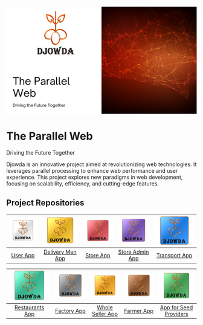 [![Djowda - The Parallel Web](./Asset/Djowda_Project.png)](https://github.com/username/repo)

# The Parallel Web

Driving the Future Together

Djowda is an innovative project aimed at revolutionizing web technologies. It leverages parallel processing to enhance web performance and user experience. This project explores new paradigms in web development, focusing on scalability, efficiency, and cutting-edge features.

## Project Repositories

| [![User App](./Asset/User_App.png)](https://github.com/username/user-app) | [![Delivery Men App](./Asset/Delivery_Men_App.png)](https://github.com/username/delivery-men-app) | [![Store App](./Asset/Store_App.png)](https://github.com/username/store-app) | [![Store Admin App](./Asset/Store_Admin_App.png)](https://github.com/username/store-admin-app) | [![Transport App](./Asset/Transport_App.png)](https://github.com/username/transport-app) |
|:---:|:---:|:---:|:---:|:---:|
| [User App](https://github.com/username/user-app) | [Delivery Men App](https://github.com/username/delivery-men-app) | [Store App](https://github.com/username/store-app) | [Store Admin App](https://github.com/username/store-admin-app) | [Transport App](https://github.com/username/transport-app) |

| [![Restaurants App](./Asset/Restaurants_App.png)](https://github.com/username/restaurants-app) | [![Factory App](./Asset/Factory_App.png)](https://github.com/username/factory-app) | [![Whole Seller App](./Asset/Whole_Seller_App.png)](https://github.com/username/whole-seller-app) | [![Farmer App](./Asset/Farmer_App.png)](https://github.com/username/farmer-app) | [![App for Seed Providers](./Asset/App_for_Seed_Providers.png)](https://github.com/username/seed-providers-app) |
|:---:|:---:|:---:|:---:|:---:|
| [Restaurants App](https://github.com/username/restaurants-app) | [Factory App](https://github.com/username/factory-app) | [Whole Seller App](https://github.com/username/whole-seller-app) | [Farmer App](https://github.com/username/farmer-app) | [App for Seed Providers](https://github.com/username/seed-providers-app) |